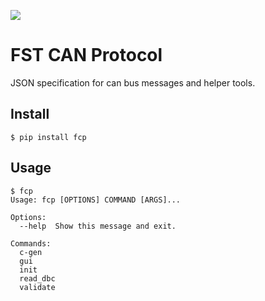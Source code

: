 ![](https://gitlab.com/joajfreitas/can-ids-spec/badges/master/pipeline.svg)

# FST CAN Protocol
JSON specification for can bus messages and helper tools.

## Install

	$ pip install fcp

## Usage

	$ fcp
	Usage: fcp [OPTIONS] COMMAND [ARGS]...

	Options:
	  --help  Show this message and exit.

	Commands:
	  c-gen
	  gui
	  init
	  read_dbc
	  validate
